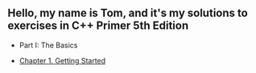 ## Hello, my name is Tom, and it's my solutions to exercises in C++ Primer 5th Edition

- Part I: The Basics  

- [Chapter 1. Getting Started](ch_1/README.md)
